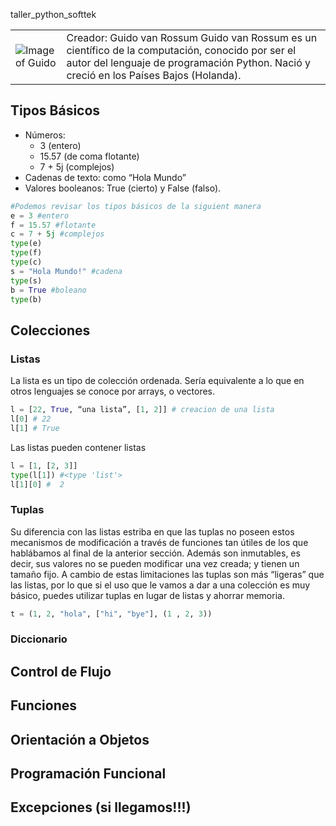 taller_python_softtek

|   |   |
|---|---|
|![Image of Guido](https://pbs.twimg.com/profile_images/424495004/GuidoAvatar.jpg)| Creador: Guido van Rossum Guido van Rossum es un científico de la computación, conocido por ser el autor del lenguaje de programación Python. Nació y creció en los Países Bajos (Holanda).

## Tipos Básicos
- Números:
    - 3 (entero) 
    - 15.57 (de coma flotante) 
    - 7 + 5j (complejos)
- Cadenas de texto: como “Hola Mundo”
- Valores booleanos: True (cierto) y False (falso).

```python
#Podemos revisar los tipos básicos de la siguient manera
e = 3 #entero
f = 15.57 #flotante
c = 7 + 5j #complejos
type(e)
type(f)
type(c)
s = "Hola Mundo!" #cadena
type(s)
b = True #boleano
type(b)
```
## Colecciones
### Listas
La lista es un tipo de colección ordenada. Sería equivalente a lo que en otros lenguajes se conoce por arrays, o vectores.
```Python
l = [22, True, “una lista”, [1, 2]] # creacion de una lista
l[0] # 22
l[1] # True
```
Las listas pueden contener listas
```Python
l = [1, [2, 3]]
type(l[1]) #<type 'list'>
l[1][0] #  2
```
### Tuplas
Su diferencia con las listas estriba en que las tuplas no poseen estos mecanismos de modificación a través de funciones tan útiles de los que hablábamos al final de la anterior sección.
Además son inmutables, es decir, sus valores no se pueden modificar una vez creada; y tienen un tamaño fijo.
A cambio de estas limitaciones las tuplas son más “ligeras” que las listas, por lo que si el uso que le vamos a dar a una colección es muy básico, puedes utilizar tuplas en lugar de listas y ahorrar memoria.
```Python
t = (1, 2, "hola", ["hi", "bye"], (1 , 2, 3))
```

### Diccionario

## Control de Flujo
## Funciones
## Orientación a Objetos
## Programación Funcional
## Excepciones (si llegamos!!!)
